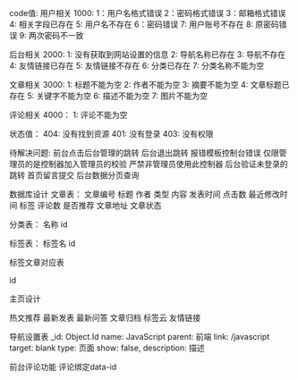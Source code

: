 code值:
用户相关 1000:
1：用户名格式错误
2：密码格式错误
3：邮箱格式错误
4: 相关字段已存在
5: 用户名不存在
6：密码错误
7: 用户账号不存在
8: 原密码错误
9: 两次密码不一致

后台相关 2000:
1: 没有获取到网站设置的信息
2: 导航名称已存在
3: 导航不存在
4: 友情链接已存在
5: 友情链接不存在
6: 分类已存在
7: 分类名称不能为空

文章相关 3000:
1: 标题不能为空
2: 作者不能为空
3: 摘要不能为空
4: 文章标题已存在
5: 关键字不能为空
6: 描述不能为空
7: 图片不能为空

评论相关 4000：
1: 评论不能为空

状态值：
404: 没有找到资源
401: 没有登录
403: 没有权限


待解决问题:
前台点击后台管理的跳转
后台退出跳转
报错模板控制台错误
仅限管理员的是控制器加入管理员的校验 严禁非管理员使用此控制器
后台验证未登录的跳转
首页留言提交
后台数据分页查询


数据库设计
文章表：
文章编号 标题 作者 类型 内容 发表时间 点击数 最近修改时间 标签  评论数 是否推荐 文章地址 文章状态

分类表：
名称 id

标签表：
标签名 id

标签文章对应表

id 

主页设计

热文推荐 
最新发表
最新问答
文章归档
标签云
友情链接

导航设置表
_id: Object.Id
name: JavaScript
parent: 前端
link: /javascript
target: blank
type: 页面
show: false,
description: 描述

前台评论功能
评论绑定data-id